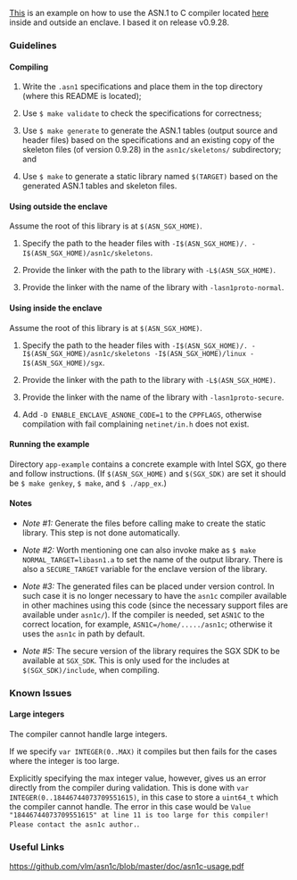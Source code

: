 [This](https://github.com/andrade/asn1c-sgx-example) is an example on how to use the ASN.1 to C compiler located [here](https://github.com/vlm/asn1c) inside and outside an enclave. I based it on release v0.9.28.

### Guidelines

#### Compiling

1. Write the `.asn1` specifications and place them in the top directory (where this README is located);

2. Use `$ make validate` to check the specifications for correctness;

3. Use `$ make generate` to generate the ASN.1 tables (output source and header files) based on the specifications and an existing copy of the skeleton files (of version 0.9.28) in the `asn1c/skeletons/` subdirectory; and

4. Use `$ make` to generate a static library named `$(TARGET)` based on the generated ASN.1 tables and skeleton files.

#### Using outside the enclave

Assume the root of this library is at `$(ASN_SGX_HOME)`.

1. Specify the path to the header files with `-I$(ASN_SGX_HOME)/. -I$(ASN_SGX_HOME)/asn1c/skeletons`.

2. Provide the linker with the path to the library with `-L$(ASN_SGX_HOME)`.

3. Provide the linker with the name of the library with `-lasn1proto-normal`.

#### Using inside the enclave

Assume the root of this library is at `$(ASN_SGX_HOME)`.

1. Specify the path to the header files with `-I$(ASN_SGX_HOME)/. -I$(ASN_SGX_HOME)/asn1c/skeletons -I$(ASN_SGX_HOME)/linux -I$(ASN_SGX_HOME)/sgx`.

2. Provide the linker with the path to the library with `-L$(ASN_SGX_HOME)`.

3. Provide the linker with the name of the library with `-lasn1proto-secure`.

4. Add `-D ENABLE_ENCLAVE_ASNONE_CODE=1` to the `CPPFLAGS`, otherwise compilation with fail complaining `netinet/in.h` does not exist.

#### Running the example

Directory `app-example` contains a concrete example with Intel SGX, go there and follow instructions. (If `$(ASN_SGX_HOME)` and `$(SGX_SDK)` are set it should be `$ make genkey`, `$ make`, and `$ ./app_ex`.)

#### Notes

- *Note #1:* Generate the files before calling make to create the static library. This step is not done automatically.

- *Note #2:* Worth mentioning one can also invoke make as `$ make NORMAL_TARGET=libasn1.a` to set the name of the output library. There is also a `SECURE_TARGET` variable for the enclave version of the library.

- *Note #3:* The generated files can be placed under version control. In such case it is no longer necessary to have the `asn1c` compiler available in other machines using this code (since the necessary support files are available under `asn1c/`). If the compiler is needed, set `ASN1C` to the correct location, for example, `ASN1C=/home/...../asn1c`; otherwise it uses the `asn1c` in path by default.

- *Note #5:* The secure version of the library requires the SGX SDK to be available at `SGX_SDK`. This is only used for the includes at `$(SGX_SDK)/include`, when compiling.

### Known Issues

#### Large integers

The compiler cannot handle large integers.

If we specify `var INTEGER(0..MAX)` it compiles but then fails for the cases where the integer is too large.

Explicitly specifying the max integer value, however, gives us an error directly from the compiler during validation. This is done with `var INTEGER(0..18446744073709551615)`, in this case to store a `uint64_t` which the compiler cannot handle. The error in this case would be `Value "18446744073709551615" at line 11 is too large for this compiler! Please contact the asn1c author.`.

### Useful Links

https://github.com/vlm/asn1c/blob/master/doc/asn1c-usage.pdf
